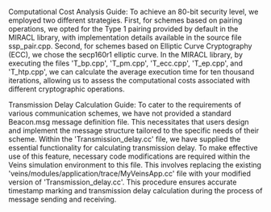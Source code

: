 Computational Cost Analysis Guide: To achieve an 80-bit security level, we employed two different strategies. First, for schemes based on pairing operations, we opted for the Type 1 pairing provided by default in the MIRACL library, with implementation details available in the source file ssp_pair.cpp. Second, for schemes based on Elliptic Curve Cryptography (ECC), we chose the secp160r1 elliptic curve. In the MIRACL library, by executing the files 'T_bp.cpp', 'T_pm.cpp', 'T_ecc.cpp', 'T_ep.cpp', and 'T_htp.cpp', we can calculate the average execution time for ten thousand iterations, allowing us to assess the computational costs associated with different cryptographic operations.

Transmission Delay Calculation Guide: To cater to the requirements of various communication schemes, we have not provided a standard Beacon.msg message definition file. This necessitates that users design and implement the message structure tailored to the specific needs of their scheme. Within the 'Transmission_delay.cc' file, we have supplied the essential functionality for calculating transmission delay. To make effective use of this feature, necessary code modifications are required within the Veins simulation environment to this file. This involves replacing the existing 'veins/modules/application/trace/MyVeinsApp.cc' file with your modified version of 'Transmission_delay.cc'. This procedure ensures accurate timestamp marking and transmission delay calculation during the process of message sending and receiving.
